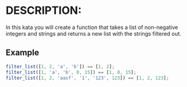 # DESCRIPTION:

In this kata you will create a function that takes a list of non-negative integers and strings and returns a new list with the strings filtered out.

## Example

```ts
filter_list([1, 2, 'a', 'b']) == [1, 2];
filter_list([1, 'a', 'b', 0, 15]) == [1, 0, 15];
filter_list([1, 2, 'aasf', '1', '123', 123]) == [1, 2, 123];
```
